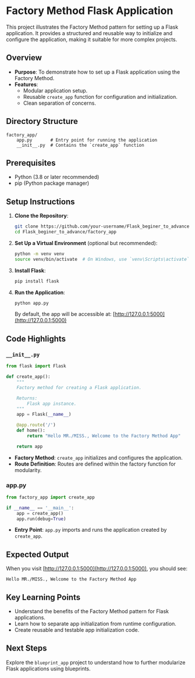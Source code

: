 # Factory Method Flask Application

This project illustrates the Factory Method pattern for setting up a Flask application. It provides a structured and reusable way to initialize and configure the application, making it suitable for more complex projects.

## Overview
- **Purpose**: To demonstrate how to set up a Flask application using the Factory Method.
- **Features**:
  - Modular application setup.
  - Reusable `create_app` function for configuration and initialization.
  - Clean separation of concerns.

## Directory Structure
```
factory_app/
    app.py       # Entry point for running the application
    __init__.py  # Contains the `create_app` function
```

## Prerequisites
- Python (3.8 or later recommended)
- pip (Python package manager)

## Setup Instructions
1. **Clone the Repository**:
    ```bash
    git clone https://github.com/your-username/Flask_beginer_to_advance.git
    cd Flask_beginer_to_advance/factory_app
    ```

2. **Set Up a Virtual Environment** (optional but recommended):
    ```bash
    python -m venv venv
    source venv/bin/activate  # On Windows, use `venv\Scripts\activate`
    ```

3. **Install Flask**:
    ```bash
    pip install flask
    ```

4. **Run the Application**:
    ```bash
    python app.py
    ```
    By default, the app will be accessible at: [http://127.0.0.1:5000](http://127.0.0.1:5000)

## Code Highlights
### `__init__.py`
```python
from flask import Flask

def create_app():
    """
    Factory method for creating a Flask application.

    Returns:
        Flask app instance.
    """
    app = Flask(__name__)

    @app.route('/')
    def home():
        return "Hello MR./MISS., Welcome to the Factory Method App"

    return app
```
- **Factory Method**: `create_app` initializes and configures the application.
- **Route Definition**: Routes are defined within the factory function for modularity.

### app.py
```python
from factory_app import create_app

if __name__ == '__main__':
    app = create_app()
    app.run(debug=True)
```
- **Entry Point**: `app.py` imports and runs the application created by `create_app`.

## Expected Output
When you visit [http://127.0.0.1:5000](http://127.0.0.1:5000), you should see:
```
Hello MR./MISS., Welcome to the Factory Method App
```

## Key Learning Points
- Understand the benefits of the Factory Method pattern for Flask applications.
- Learn how to separate app initialization from runtime configuration.
- Create reusable and testable app initialization code.

## Next Steps
Explore the `blueprint_app` project to understand how to further modularize Flask applications using blueprints.

